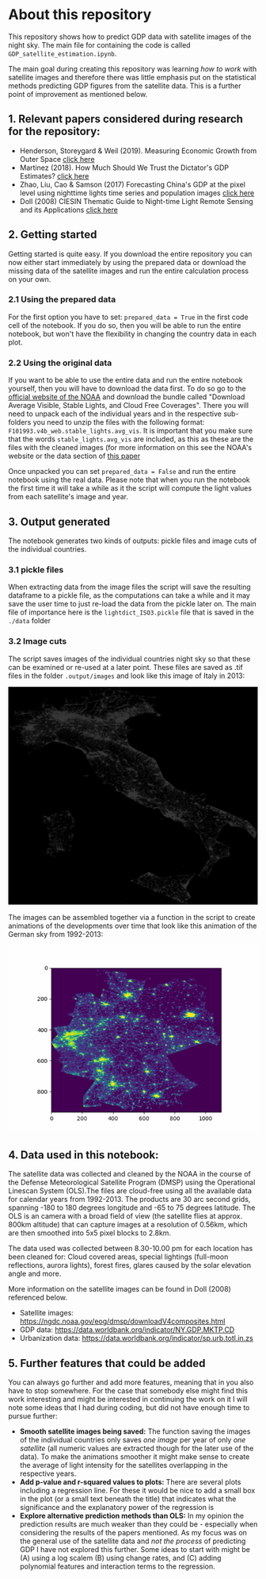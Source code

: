 # About this repository
This repository shows how to predict GDP data with satellite images of the night sky. The main file for containing the code is called `GDP_satellite_estimation.ipynb`.

The main goal during creating this repository was learning *how to work* with satellite images and therefore there was little emphasis put on the statistical methods predicting GDP figures from the satellite data. This is a further point of improvement as mentioned below.

## 1. Relevant papers considered during research for the repository:
* Henderson, Storeygard & Weil (2019). Measuring Economic Growth from Outer Space  [click here](https://cepr.org/sites/default/files/meets/2409/papers/hendersonpaper.pdf)
* Martinez (2018). How Much Should We Trust the Dictator's GDP
Estimates? [click here](https://ostromworkshop.indiana.edu/pdf/piep2018/martinez-paper.pdf)
* Zhao, Liu, Cao & Samson (2017) Forecasting China's GDP at the pixel level using nighttime lights time series and population images [click here](https://www.tandfonline.com/eprint/dr3JMcWMQbImgR2MpDMY/full)
* Doll (2008) CIESIN Thematic Guide to Night-time Light
Remote Sensing and its Applications [click here](https://pdfs.semanticscholar.org/ff03/200355ce4f6f48a3c03fabc479e7fc46fa0f.pdf)

## 2. Getting started
Getting started is quite easy. If you download the entire repository you can now either start immediately by using the prepared data or download the missing data of the satellite images and run the entire calculation process on your own. 

### 2.1 Using the prepared data
For the first option you have to set:
`prepared_data = True` in the first code cell of the notebook. If you do so, then you will be able to run the entire notebook, but won't have the flexibility in changing the country data in each plot. 

### 2.2 Using the original data
If you want to be able to use the entire data and run the entire notebook yourself, then you will have to download the data first. To do so go to the [official website of the NOAA](https://ngdc.noaa.gov/eog/dmsp/downloadV4composites.html) and download the bundle called "Download Average Visible, Stable Lights, and Cloud Free Coverages". There you will need to unpack each of the individual years and in the respective sub-folders you need to unzip the files with the following format: `F101993.v4b_web.stable_lights.avg_vis`. It is important that you make sure that the words `stable_lights.avg_vis`
are included, as this as these are the files with the cleaned images (for more information on this see the NOAA's website or the data section of [this paper](https://pdfs.semanticscholar.org/ff03/200355ce4f6f48a3c03fabc479e7fc46fa0f.pdf)

Once unpacked you can set `prepared_data = False` and run the entire notebook using the real data. Please note that when you run the notebook the first time it will take a while as it the script will compute the light values from each satellite's image and year.

## 3. Output generated 
The notebook generates two kinds of outputs: pickle files and image cuts of the individual countries.

### 3.1 pickle files
When extracting data from the image files the script will save the resulting dataframe to a pickle file, as the computations can take a while and it may save the user time to just re-load the data from the pickle later on. The main file of importance here is the `lightdict_ISO3.pickle` file that is saved in the `./data` folder

### 3.2 Image cuts
The script saves images of the individual countries night sky so that these can be examined or re-used at a later point. These files are saved as .tif files in the folder `.output/images` and look like this image of Italy in 2013:

![example night time sky of Italy in 2013](./Output/Italy_2013.png)

The images can be assembled together via a function in the script to create animations of the developments over time that look like this animation of the German sky from 1992-2013:

![German night time sky from 1992 to 2013](./Output/germany_1992-2013.gif)


## 4. Data used in this notebook: 
The satellite data was collected and cleaned by the NOAA in the course of the Defense Meteorological Satellite Program (DMSP) using the Operational Linescan System (OLS).The files are cloud-free using all the available data for calendar years from 1992-2013. The products are 30 arc second grids, spanning -180 to 180 degrees longitude and -65 to 75 degrees latitude. The OLS is an camera with a broad field of view (the satellite flies at approx. 800km altitude) that can capture images at a resolution of 0.56km, which are then smoothed into 5x5 pixel blocks to 2.8km. 

The data used was collected between 8.30-10.00 pm for each location has been cleaned for: Cloud covered areas, special lightings (full-moon reflections, aurora lights), forest fires, glares caused by the solar elevation angle and more.

More information on the satellite images can be found in Doll (2008) referenced below.

* Satellite images: https://ngdc.noaa.gov/eog/dmsp/downloadV4composites.html
* GDP data: https://data.worldbank.org/indicator/NY.GDP.MKTP.CD
* Urbanization data: https://data.worldbank.org/indicator/sp.urb.totl.in.zs

## 5. Further features that could be added
You can always go further and add more features, meaning that in you also have to stop somewhere. For the case that somebody else might find this work interesting and might be interested in continuing the work on it I will note some ideas that I had during coding, but did not have enough time to pursue further:

* **Smooth satellite images being saved:** The function saving the images of the individual countries only saves *one image* per year of only *one satellite* (all numeric values are extracted though for the later use of the data). To make the animations smoother it might make sense to create the average of light intensity for the satellites overlapping in the respective years.
* **Add p-value and r-squared values to plots:** There are several plots including a regression line. For these it would be nice to add a small box in the plot (or a small text beneath the title) that indicates what the significance and the explanatory power of the regression is
* **Explore alternative prediction methods than OLS:** In my opinion the prediction results are much weaker than they could be - especially when considering the results of the papers mentioned. As my focus was on the general use of the satellite data and *not the process* of predicting GDP I have not explored this further. Some ideas to start with might be (A) using a log scalem (B) using change rates, and (C) adding polynomial features and interaction terms to the regression.

